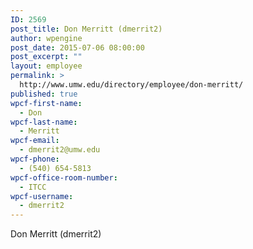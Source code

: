 ```yaml
---
ID: 2569
post_title: Don Merritt (dmerrit2)
author: wpengine
post_date: 2015-07-06 08:00:00
post_excerpt: ""
layout: employee
permalink: >
  http://www.umw.edu/directory/employee/don-merritt/
published: true
wpcf-first-name:
  - Don
wpcf-last-name:
  - Merritt
wpcf-email:
  - dmerrit2@umw.edu
wpcf-phone:
  - (540) 654-5813
wpcf-office-room-number:
  - ITCC
wpcf-username:
  - dmerrit2
---
```

Don Merritt (dmerrit2)